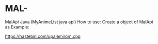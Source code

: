 # MAL-
MalApi Java (MyAnimeList java api)
 How to use:
 Create a object of MalApi as Example:
 
 https://hastebin.com/upalemirom.cpp
